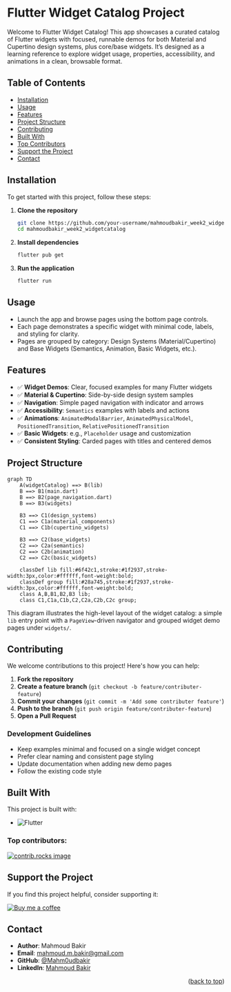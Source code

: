 # Flutter Widget Catalog Project

<a id="readme-top"></a>

Welcome to Flutter Widget Catalog! This app showcases a curated catalog of Flutter widgets with focused, runnable demos for both Material and Cupertino design systems, plus core/base widgets. It’s designed as a learning reference to explore widget usage, properties, accessibility, and animations in a clean, browsable format.

## Table of Contents

- [Installation](#installation)
- [Usage](#usage)
- [Features](#features)
- [Project Structure](#project-structure)
- [Contributing](#contributing)
- [Built With](#built-with)
- [Top Contributors](#top-contributors)
- [Support the Project](#support-the-project)
- [Contact](#contact)

## Installation

To get started with this project, follow these steps:

1. **Clone the repository**
   ```bash
   git clone https://github.com/your-username/mahmoudbakir_week2_widgetcatalog.git
   cd mahmoudbakir_week2_widgetcatalog
   ```

2. **Install dependencies**
   ```bash
   flutter pub get
   ```

3. **Run the application**
   ```bash
   flutter run
   ```

## Usage

- Launch the app and browse pages using the bottom page controls.
- Each page demonstrates a specific widget with minimal code, labels, and styling for clarity.
- Pages are grouped by category: Design Systems (Material/Cupertino) and Base Widgets (Semantics, Animation, Basic Widgets, etc.).

## Features

- ✅ **Widget Demos**: Clear, focused examples for many Flutter widgets
- ✅ **Material & Cupertino**: Side-by-side design system samples
- ✅ **Navigation**: Simple paged navigation with indicator and arrows
- ✅ **Accessibility**: `Semantics` examples with labels and actions
- ✅ **Animations**: `AnimatedModalBarrier`, `AnimatedPhysicalModel`, `PositionedTransition`, `RelativePositionedTransition`
- ✅ **Basic Widgets**: e.g., `Placeholder` usage and customization
- ✅ **Consistent Styling**: Carded pages with titles and centered demos

## Project Structure

```mermaid
graph TD
    A(widgetCatalog) ==> B(lib)
    B ==> B1(main.dart)
    B ==> B2(page_navigation.dart)
    B ==> B3(widgets)

    B3 ==> C1(design_systems)
    C1 ==> C1a(material_components)
    C1 ==> C1b(cupertino_widgets)

    B3 ==> C2(base_widgets)
    C2 ==> C2a(semantics)
    C2 ==> C2b(animation)
    C2 ==> C2c(basic_widgets)

    classDef lib fill:#6f42c1,stroke:#1f2937,stroke-width:3px,color:#ffffff,font-weight:bold;
    classDef group fill:#28a745,stroke:#1f2937,stroke-width:3px,color:#ffffff,font-weight:bold;
    class A,B,B1,B2,B3 lib;
    class C1,C1a,C1b,C2,C2a,C2b,C2c group;
```

This diagram illustrates the high-level layout of the widget catalog: a simple `lib` entry point with a `PageView`-driven navigator and grouped widget demo pages under `widgets/`.

## Contributing

We welcome contributions to this project! Here's how you can help:

1. **Fork the repository**
2. **Create a feature branch** (`git checkout -b feature/contributer-feature`)
3. **Commit your changes** (`git commit -m 'Add some contributer feature'`)
4. **Push to the branch** (`git push origin feature/contributer-feature`)
5. **Open a Pull Request**

### Development Guidelines

- Keep examples minimal and focused on a single widget concept
- Prefer clear naming and consistent page styling
- Update documentation when adding new demo pages
- Follow the existing code style

## Built With

This project is built with:

- ![Flutter](https://img.shields.io/badge/Flutter-02569B?style=for-the-badge&logo=flutter&logoColor=white) 

### Top contributors:

<a href="https://github.com/Mahm0udbakir/mahmoudbakir_week2_widgetcatalog/graphs/contributors">
  <img src="https://contrib.rocks/image?repo=Mahm0udbakir/mahmoudbakir_week2_widgetcatalog" alt="contrib.rocks image" />
  </a>

## Support the Project

If you find this project helpful, consider supporting it:

[![Buy me a coffee](https://img.buymeacoffee.com/button-api/?text=Buy%20me%20a%20coffee&emoji=☕&slug=mahmoudbakir&button_colour=FFDD00&font_colour=000000&font_family=Cookie&outline_colour=000000&coffee_colour=FF0000)](https://buymeacoffee.com/mahmoudbakir)

## Contact

- **Author**: Mahmoud Bakir
- **Email**: [mahmoud.m.bakir@gmail.com](mailto:mahmoud.m.bakir@gmail.com)
- **GitHub**: [@Mahm0udbakir](https://github.com/Mahm0udbakir)
- **LinkedIn**: [Mahmoud Bakir](https://www.linkedin.com/in/mahm0udbakir/)

<p align="right">(<a href="#readme-top">back to top</a>)</p>
